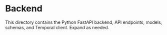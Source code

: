# Backend

This directory contains the Python FastAPI backend, API endpoints, models, schemas, and Temporal client. Expand as needed.
